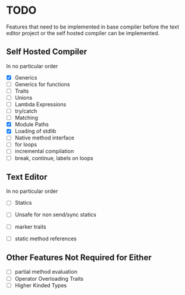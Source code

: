# TODO
Features that need to be implemented in base compiler before the text editor project
or the self hosted compiler can be implemented.

## Self Hosted Compiler
In no particular order
* [x] Generics
* [ ] Generics for functions
* [ ] Traits
* [ ] Unions
* [ ] Lambda Expressions
* [ ] try/catch
* [ ] Matching
* [x] Module Paths
* [x] Loading of stdlib
* [ ] Native method interface
* [ ] for loops
* [ ] incremental compilation
* [ ] break, continue, labels on loops

## Text Editor
In no particular order
* [ ] Statics
* [ ] Unsafe for non send/sync statics
* [ ] marker traits
* [ ] static method references


## Other Features Not Required for Either
* [ ] partial method evaluation
* [ ] Operator Overloading Traits
* [ ] Higher Kinded Types